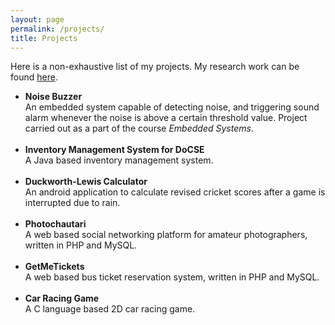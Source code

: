 ```yaml
---
layout: page
permalink: /projects/
title: Projects
---
```


Here is a non-exhaustive list of my projects. My research work can be found <a href="/research">here</a>.

<ul>
<li>
<b>
Noise Buzzer
</b>
<br>
An embedded system capable of detecting noise, and triggering sound alarm whenever the noise is
above a certain threshold value. Project carried out as a part of the course <em>Embedded Systems</em>.
</li>
<br>


<li>
<b>
Inventory Management System for DoCSE
</b>
<br>
A Java based inventory management system.
</li>
<br>

<li>
<b>
Duckworth-Lewis Calculator
</b>
<br>
An android application to calculate revised cricket scores after a game is interrupted due to rain.
</li>
<br>

<li>
<b>
Photochautari
</b>
<br>
A web based social networking platform for amateur photographers, written in PHP and MySQL.
</li>
<br>

<li>
<b>
GetMeTickets
</b>
<br>
A web based bus ticket reservation system, written in PHP and MySQL.
</li>
<br>

<li>
<b>
Car Racing Game
</b>
<br>
A C language based 2D car racing game.
</li>
</ul>
